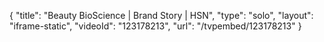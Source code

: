 {
    "title": "Beauty BioScience | Brand Story | HSN",
    "type": "solo",
    "layout": "iframe-static",
    "videoId": "123178213",
    "url": "\/tvpembed\/123178213"
}